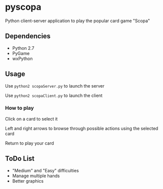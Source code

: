 # pyscopa
Python client-server application to play the popular card game "Scopa"

## Dependencies
* Python 2.7
* PyGame
* wxPython

## Usage
Use
`python2 scopaServer.py`
to launch the server

Use 
`python2 scopaClient.py`
to launch the client

### How to play
Click on a card to select it

Left and right arrows to browse through possible actions using the selected card

Return to play your card

## ToDo List
* "Medium" and "Easy" difficulties
* Manage multiple hands
* Better graphics
